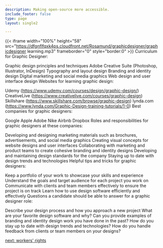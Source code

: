 ```yaml
---
description: Making open-source more accessible.
include_footer: false
type: page
layout: single2

---
```


{{< iframe width="100%" height="58" src="https://dfgnflfqxk4ps.cloudfront.net/Rosamund/graphicdesigner/graphicdesigner learning.mp3" frameborder="0" style="border:0" >}}
Curriculum for Graphic Designer:

Graphic design principles and techniques
Adobe Creative Suite (Photoshop, Illustrator, InDesign)
Typography and layout design
Branding and identity design
Digital marketing and social media graphics
Web design and user interface design
Websites for learning graphic design:

Udemy (https://www.udemy.com/courses/design/graphic-design/)
CreativeLive (https://www.creativelive.com/courses/graphic-design)
Skillshare (https://www.skillshare.com/browse/graphic-design)
lynda.com (https://www.lynda.com/Graphic-Design-training-tutorials/1-0)
Best companies for graphic designers:

Google
Apple
Adobe
Nike
Airbnb
Dropbox
Roles and responsibilities for graphic designers at these companies:

Developing and designing marketing materials such as brochures, advertisements, and social media graphics
Creating visual concepts for website designs and user interfaces
Collaborating with marketing and product teams to create cohesive branding and identity designs
Developing and maintaining design standards for the company
Staying up to date with design trends and technologies
Helpful tips and tricks for graphic designers:

Keep a portfolio of your work to showcase your skills and experience
Understand the goals and target audience for each project you work on
Communicate with clients and team members effectively to ensure the project is on track
Learn how to use design software efficiently and effectively
Questions a candidate should be able to answer for a graphic designer role:

Describe your design process and how you approach a new project
What are your favorite design software and why?
Can you provide examples of branding and identity design work you have done in the past?
How do you stay up to date with design trends and technologies?
How do you handle feedback from clients or team members on your designs?


<a href="https://workdojos.com/graphicdesigner/rights">next: workers' rights</a>
